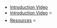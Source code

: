 
- [Introduction Video](https://www.youtube.com/watch?v=92-98SYOdlY)
- [Introduction Video](https://www.youtube.com/watch?v=OdCXdUzLfao&t=3009s) :star: 
- [Resources](http://gaussianprocess.org/s) :star:
